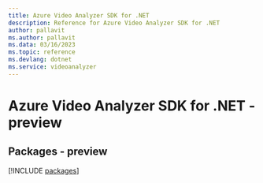 ```yaml
---
title: Azure Video Analyzer SDK for .NET
description: Reference for Azure Video Analyzer SDK for .NET
author: pallavit
ms.author: pallavit
ms.data: 03/16/2023
ms.topic: reference
ms.devlang: dotnet
ms.service: videoanalyzer
---
```

# Azure Video Analyzer SDK for .NET - preview
## Packages - preview
[!INCLUDE [packages](video-analyzer-index.md)]